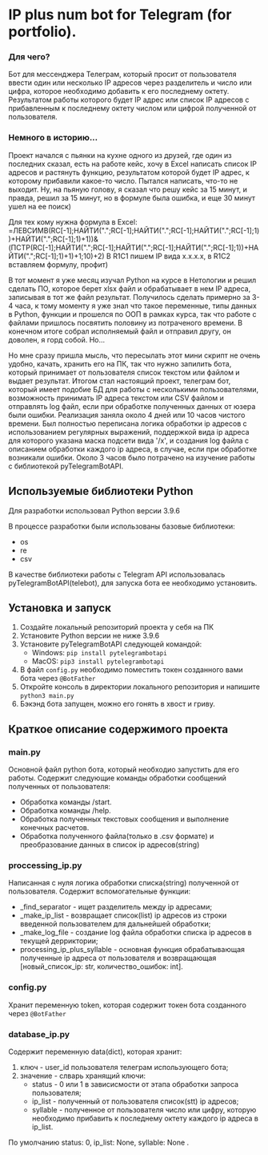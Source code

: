 # IP plus num bot for Telegram (for portfolio).

### Для чего?
Бот для мессенджера Телеграм, который просит от пользователя ввести один или несколько IP адресов через разделитель и число или цифра, которое необходимо добавить к его последнему октету. Результатом работы которого будет IP адрес или список IP адресов с прибавленным к последнему октету числом или цифрой полученной от пользователя.

### Немного в историю...
Проект начался c пьянки на кухне одного из друзей, где один из последних сказал, есть на работе кейс, хочу в Excel написать список IP адресов и растянуть функцию, результатом которой будет IP адрес, к которому прибавили какое-то число. Пытался написать, что-то не  выходит. Ну, на пьяную голову, я сказал что решу кейс за 15 минут, и правда, решил за 15 минут, но в формуле была ошибка, и еще 30 минут ушел на ее поиск)

Для тех кому нужна формула в Excel:
=ЛЕВСИМВ(RC[-1];НАЙТИ(".";RC[-1];НАЙТИ(".";RC[-1];НАЙТИ(".";RC[-1];1))+НАЙТИ(".";RC[-1];1)+1))&(ПСТР(RC[-1];НАЙТИ(".";RC[-1];НАЙТИ(".";RC[-1];НАЙТИ(".";RC[-1];1))+НАЙТИ(".";RC[-1];1)+1)+1;10)+2)
В R1C1 пишем IP вида x.x.x.x, в R1C2 вставляем формулу, профит) 

В тот момент я уже месяц изучал Python на курсе в Нетологии и решил сделать ПО, которое берет xlsx файл и обрабатывает в нем IP адреса, записывая в тот же файл результат. Получилось сделать примерно за 3-4 часа, к тому моменту я уже знал что такое переменные, типы данных в Python, функции и прошелся по ООП в рамках курса, так что работе с файлами пришлось посвятить половину из потраченого времени. В конечном итоге собрал исполняемый файл и отправил другу, он доволен, я горд собой. Но...

Но мне сразу пришла мысль, что пересылать этот мини скрипт не очень удобно, качать, хранить его на ПК, так что нужно запилить бота, который принимает от пользователя список текстом или файлом и выдает результат. Итогом стал настоящий проект, телеграм бот, который имеет подобие БД для работы с несколькими пользователями, возможность принимать IP адреса текстом или CSV файлом и отправлять log файл, если при обработке полученных данных от юзера были ошибки. Реализация заняла около 4 дней или 10 часов чистого времени. Был полностью переписана логика обработки ip адресов с использованием регулярных выражений, поддержкой вида ip адреса для которого указана маска подсети вида '/x', и создания log файла с описанием обработки каждого ip адреса, в  случае, если при обработке возникали ошибки. Около 3 часов было потрачено на изучение работы с библиотекой pyTelegramBotAPI.

## Используемые библиотеки Python
Для разработки использовал Python версии 3.9.6

В процессе разработки были использованы базовые библиотеки:
* os
* re
* csv

В качестве библиотеки работы с Telegram API использовалась pyTelegramBotAPI(telebot), для запуска бота ее необходимо установить.

## Установка и запуск
1. Создайте локальный репозиторий проекта у себя на ПК
2. Установите Python версии не ниже 3.9.6
3. Установите pyTelegramBotAPI следующей командой:
    * Windows: ```pip install pytelegrambotapi```
    * MacOS: ```pip3 install pytelegrambotapi```
4. В файл ```config.py``` необходимо поместить токен созданного вами бота через ```@BotFather```
5. Откройте консоль в директории локального репозитория и напишите ```python3 main.py```
6. Бэкэнд бота запущен, можно его гонять в хвост и гриву.

## Краткое описание содержимого проекта
### main.py
Основной файл python бота, который необходио запустить для его работы. Содержит следующие команды обработки сообщений полученных от пользователя:
* Обработка команды /start.
* Обработка команды /help.
* Обработка полученных текстовых сообщения и выполнение конечных расчетов.
* Обработка полученного файла(только в .csv формате) и преобразование данных в список ip адресов(string)

### proccessing_ip.py
Написанная с нуля логика обработки списка(string) полученной от пользователя. Содержит вспомогательные функции:
* _find_separator - ищет разделитель между ip адресами;
* _make_ip_list - возвращает список(list) ip адресов из строки введенной пользователем для дальнейшей обработки;
* _make_log_file - создание log файла обработки списка ip адресов в текущей дерриктории;
* processing_ip_plus_syllable - основная функция обрабатывающая полученные ip адреса от пользователя и возвращающая [новый_список_ip: str, количество_ошибок: int].

### config.py
Хранит переменную token, которая содержит токен бота созданного через ```@BotFather```

### database_ip.py
Содержит переменную data(dict), которая хранит:
1. ключ - user_id пользователя телеграм использующего бота;
2. значение - слварь хранящий ключи:
    * status - 0 или 1 в зависисмости от этапа обработки запроса пользователя;
    * ip_list - полученный от пользователя список(stt) ip адресов;
    * syllable - полученное от пользователя число или цифру, которую необходимо прибавить к последнему октету каждого ip адреса в ip_list.
       
По умолчанию status: 0, ip_list: None, syllable: None .
